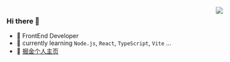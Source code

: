 <img align="right" src="https://github-readme-stats.vercel.app/api?username=GuanyuChen&show_icons=true&icon_color=CE1D2D&text_color=718096&bg_color=ffffff&hide_title=true" />


### Hi there 👋

<!-- <img src="https://profile-counter.glitch.me/GuanyuChen/count.svg"> -->

- 🔭 FrontEnd Developer
- 🌱 currently learning `Node.js`, `React`, `TypeScript`, `Vite` ...
- 🥇 [掘金个人主页](https://juejin.cn/user/4063433943168343)



